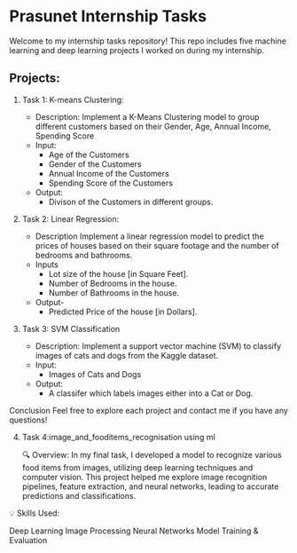 # **Prasunet Internship Tasks**
Welcome to my internship tasks repository! This repo includes five machine learning and deep learning projects I worked on during my internship. 

## **Projects:**
1. Task 1:  K-means Clustering:
   - Description: Implement a K-Means Clustering model to group different customers based on their Gender, Age, Annual Income, Spending Score
   - Input:
     - Age of the Customers
     - Gender of the Customers
     - Annual Income of the Customers
     - Spending Score of the Customers
   - Output:
     - Divison of the Customers in different groups.

       
2. Task 2: Linear Regression:
   - Description Implement a linear regression model to predict the prices of houses based on their square footage and the number of bedrooms and bathrooms.
   - Inputs
     - Lot size of the house [in Square Feet].
     - Number of Bedrooms in the house.
     - Number of Bathrooms in the house.
   - Output-
     - Predicted Price of the house [in Dollars].


3. Task 3: SVM Classification
   - Description: Implement a support vector machine (SVM) to classify images of cats and dogs from the Kaggle dataset.
   - Input:
     - Images of Cats and Dogs
   - Output:
     - A classifer which labels images either into a Cat or Dog.   

Conclusion
Feel free to explore each project and contact me if you have any questions!


4. Task 4:image_and_fooditems_recognisation using ml
   
   🔍 Overview: In my final task, I developed a model to recognize various food items from images, utilizing deep learning techniques and computer vision. This project helped me explore image recognition pipelines, feature extraction, and neural networks, leading to accurate predictions and classifications.

💡 Skills Used:

Deep Learning
Image Processing
Neural Networks
Model Training & Evaluation
